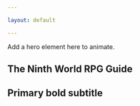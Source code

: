 ```yaml
---

layout: default

---
```


Add a hero element here to animate. 

<section class="hero is-medium is-primary is-bold">
  <div class="hero-body">
    <div class="container">
      <h1 class="title">
        The Ninth World RPG Guide
      </h1>
      <h2 class="subtitle">
        Primary bold subtitle
      </h2>
    </div>
  </div>
</section>

<!-- <section class="hero is-link is-fullheight-with-navbar">
  <div class="hero-body">
    <div class="container">
      <p class="title">
        Fullheight hero with navbar
      </p>
    </div>
  </div>
</section> -->